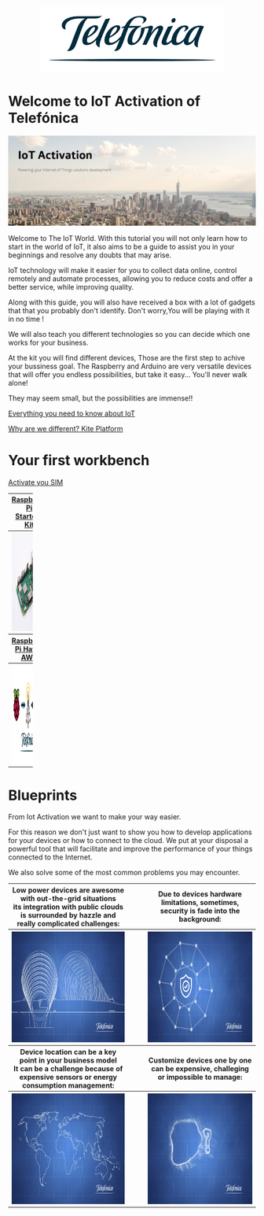 <p align="center">
      <img  title="Telefonica" src="tutorials/pictures/miscellaneous/Telefonica_logo.png">
</p>

# Welcome to IoT Activation of Telefónica

![pic](tutorials/pictures/miscellaneous/IOT_Activation.png)

Welcome to The IoT World. 
With this tutorial you will not only learn how to start in the world of IoT, 
it also aims to be a guide to assist you in your beginnings and resolve any doubts that may arise.

IoT technology will make it easier for you to collect data online, control remotely and automate processes, 
allowing you to reduce costs and offer a better service, while improving quality.

Along with this guide, you will also have received a box with a lot of gadgets that that you probably don't identify. 
Don't worry,You will be playing with it in no time !

We will also teach you different technologies so you can decide which one works for your business.

At the kit you will find different devices, Those are the first step to achive your bussiness goal. 
The Raspberry and Arduino are very versatile devices that will offer you endless possibilities, 
but take it easy... You'll never walk alone!

They may seem small, but the possibilities are immense!!

[Everything you need to know about IoT](tutorials/README.md)

[Why are we different? Kite Platform](tutorials/Kite_Platform.md)



# Your first workbench

[Activate you SIM](tutorials/Kite_Platform.md#how-to-get-started-with-your-sim)

<table style="width:10%" align="center">
  <tr>
	<th>
		<a href="tutorials/RaspberryPi_StarterKit.md" align="center" >
			Raspberry Pi Starter-Kit
		</a>
	</th>
	<th>
		<img src="tutorials/pictures/portfolio/portfolio_white.png" width="200" height="1">
	</th>
	<th>
		<a href="tutorials/Arduino_StarterKit.md" align="center">
			Arduino Starter-Kit
		</a>
	</th>
  </tr>
  <tr>
	<th>
		<a href="tutorials/RaspberryPi_StarterKit.md" align="center">
			<img src="tutorials/pictures/portfolio/portfolio-Raspberry-Kit.png"
			width="300" height="200">
		</a>
	</th>
	<th></th>
	<th>
		<a href="tutorials/Arduino_StarterKit.md" align="center">
			<img src="tutorials/pictures/portfolio/portfolio-Arduino-Kit.png"
			width="300" height="200">
		</a>
	</th>
  </tr>
  <tr></tr>
  <tr>
	<th>
		<a href="tutorials/RaspberryPi_StarterKit.md" align="center">
			Raspberry Pi Hat to AWS
		</a>
	</th>
	<th></th>
	<th>
		<a href="tutorials/Arduino_AWS.md" align="center">
			Arduino to AWS
		</a>
	</th>
  </tr>
  <tr>
	<th>		
		<a href="tutorials/RaspberryPi_HAT.md" align="center">
			<img src="tutorials/pictures/portfolio/portfolio-Raspberry-AWS.png"
			width="300" height="200">
		</a>
	</th>
	<th></th>
	<th>
		<a href="tutorials/Arduino_AWS.md" align="center">
			<img src="tutorials/pictures/portfolio/portfolio-Arduino-AWS.png"
			width="300" height="200">
		</a>
	</th>
  </tr>
</table>




# Blueprints

From Iot Activation we want to make your way easier.

For this reason we don't just want to show you how to develop applications for your devices or how to connect to the cloud.
We put at your disposal a powerful tool that will facilitate and improve the performance of your things connected to the Internet.

We also solve some of the most common problems you may encounter.




<table>
  <tr>
	<th>
		<div>
			Low power devices are awesome with out-the-grid situations
		</div>
		<div>
			its integration with public clouds is surrounded by hazzle and really complicated challenges:
		</div>
	</th>
	<th>
		<img src="tutorials/pictures/portfolio/portfolio_white.png" width="75" height="1">
	</th>
	<th>
		<div >
			Due to devices hardware limitations, sometimes, security is fade into the background:
		</div>
	</th>
  </tr>
  	<th>
		<a href="tutorials/BP_DataBridge.md" align="center">
			<img src="tutorials/pictures/portfolio/portfolio_bp_databridge.png"
			width="350" height="225">
		</a>
	</th>
	<th></th>
	<th>
		<a href="tutorials/BP_IPsec.md" align="center">
			<img src="tutorials/pictures/portfolio/portfolio_bp_ipsec.png"
			width="350" height="225">
		</a>
	</th>
  </tr>
  <tr>
	<th>
		<div>
			Device location can be a key point in your business model 
		</div>
		<div>
			It can be a challenge because of expensive sensors or energy consumption management:
		</div>
	</th>
	<th>
	</th>
	<th>
		<div>
			Customize devices one by one can be expensive, challeging or impossible to manage:
		</div>
	</th>
  </tr>
  	<th>
		<a href="tutorials/BP_Asset_Tracking.md" align="center">
			<img src="tutorials/pictures/portfolio/portfolio_bp_Asset_Tracking.png"
			width="350" height="225">
		</a>
	</th>
	<th></th>
	<th>
		<a href="tutorials/BP_Bootstraping.md" align="center">
			<img src="tutorials/pictures/portfolio/portfolio_bp_bootstraping.png"
			width="350" height="225">
		</a>
	</th>
  </tr>
</table>
